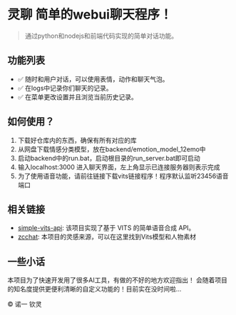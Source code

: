 # 灵聊 简单的webui聊天程序！

> 通过python和nodejs和前端代码实现的简单对话功能。

## 功能列表
- ✅ 随时和用户对话，可以使用表情，动作和聊天气泡。
- ✅ 在logs中记录你们聊天的记录。
- ✅ 在菜单更改设置并且浏览当前历史记录。

## 如何使用？
1. 下载好仓库内的东西，确保有所有对应的库
2. 从网盘下载情感分类模型，放在backend/emotion_model_12emo中
3. 启动backend中的run.bat，启动根目录的run_server.bat即可启动
4. 输入localhost:3000 进入聊天界面，左上角显示已连接服务器则表示完成
5. 为了使用语音功能，请前往链接下载vits链接程序！程序默认监听23456语音端口

## 相关链接
- [simple-vits-api](https://github.com/Artrajz/vits-simple-api): 该项目实现了基于 VITS 的简单语音合成 API。
- [zcchat](https://github.com/Zao-chen/ZcChat): 本项目的灵感来源，可以在这里找到Vits模型和人物素材

## 一些小话
本项目为了快速开发用了很多AI工具，有做的不好的地方欢迎指出！
会随着项目的知名度提供更便利清晰的自定义功能的！目前实在没时间啦...

© 诺一 钦灵
